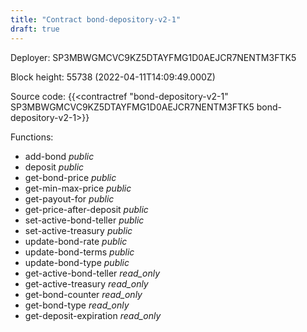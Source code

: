 ```yaml
---
title: "Contract bond-depository-v2-1"
draft: true
---
```

Deployer: SP3MBWGMCVC9KZ5DTAYFMG1D0AEJCR7NENTM3FTK5


 



Block height: 55738 (2022-04-11T14:09:49.000Z)

Source code: {{<contractref "bond-depository-v2-1" SP3MBWGMCVC9KZ5DTAYFMG1D0AEJCR7NENTM3FTK5 bond-depository-v2-1>}}

Functions:

* add-bond _public_
* deposit _public_
* get-bond-price _public_
* get-min-max-price _public_
* get-payout-for _public_
* get-price-after-deposit _public_
* set-active-bond-teller _public_
* set-active-treasury _public_
* update-bond-rate _public_
* update-bond-terms _public_
* update-bond-type _public_
* get-active-bond-teller _read_only_
* get-active-treasury _read_only_
* get-bond-counter _read_only_
* get-bond-type _read_only_
* get-deposit-expiration _read_only_
